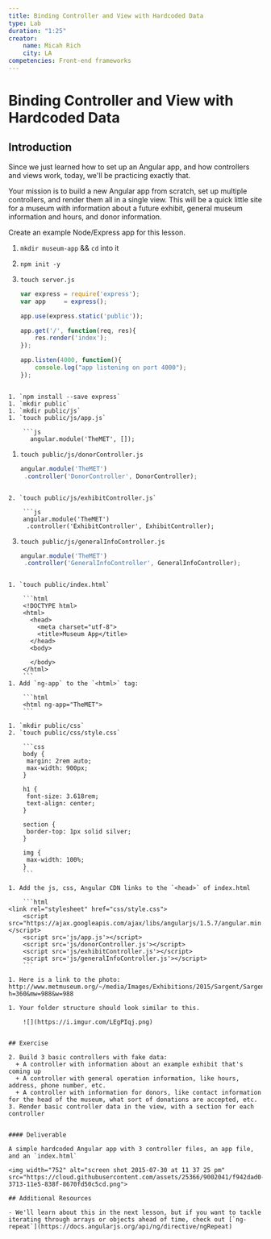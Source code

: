 ```yaml
---
title: Binding Controller and View with Hardcoded Data
type: Lab
duration: "1:25"
creator:
    name: Micah Rich
    city: LA
competencies: Front-end frameworks
---
```


# Binding Controller and View with Hardcoded Data

## Introduction

Since we just learned how to set up an Angular app, and how controllers and views work, today, we'll be practicing exactly that.

Your mission is to build a new Angular app from scratch, set up multiple controllers, and render them all in a single view. This will be a quick little site for a museum with information about a future exhibit, general museum information and hours, and donor information.

Create an example Node/Express app for this lesson.

1. `mkdir museum-app` && `cd` into it

2. `npm init -y`
4. `touch server.js`

    ```js
    var express = require('express');
    var app     = express();

    app.use(express.static('public'));

    app.get('/', function(req, res){
        res.render('index');
    });

    app.listen(4000, function(){
        console.log("app listening on port 4000");
    });
```
    
1. `npm install --save express`
1. `mkdir public`
1. `mkdir public/js`
1. `touch public/js/app.js`

    ```js
      angular.module('TheMET', []);
```

1. `touch public/js/donorController.js`

    ```js
    angular.module('TheMET')
     .controller('DonorController', DonorController);
```

2. `touch public/js/exhibitController.js`

    ```js
    angular.module('TheMET')
     .controller('ExhibitController', ExhibitController);
```

3. `touch public/js/generalInfoController.js`

    ```js
    angular.module('TheMET')
     .controller('GeneralInfoController', GeneralInfoController);
```

1. `touch public/index.html`

    ```html
    <!DOCTYPE html>
    <html>
      <head>
        <meta charset="utf-8">
        <title>Museum App</title>
      </head>
      <body>
    
      </body>
    </html>
    ```
1. Add `ng-app` to the `<html>` tag: 

    ```html
    <html ng-app="TheMET">
    ```

1. `mkdir public/css`
2. `touch public/css/style.css`

    ```css
    body {
     margin: 2rem auto;
     max-width: 900px;
    }

    h1 {
     font-size: 3.618rem;
     text-align: center;
    }

    section {
     border-top: 1px solid silver;
    }

    img {
     max-width: 100%;
    }
    ```
    
1. Add the js, css, Angular CDN links to the `<head>` of index.html

    ```html
<link rel="stylesheet" href="css/style.css">
    <script src="https://ajax.googleapis.com/ajax/libs/angularjs/1.5.7/angular.min.js"></script>
    <script src='js/app.js'></script>
    <script src='js/donorController.js'></script>
    <script src='js/exhibitController.js'></script>
    <script src='js/generalInfoController.js'></script>
    ```
    
1. Here is a link to the photo: http://www.metmuseum.org/~/media/Images/Exhibitions/2015/Sargent/Sargent_DIGITAL_Hero.jpg?h=360&mw=988&w=988
    
1. Your folder structure should look similar to this.

    ![](https://i.imgur.com/LEgPIqj.png)


## Exercise
     
2. Build 3 basic controllers with fake data:
  + A controller with information about an example exhibit that's coming up
  + A controller with general operation information, like hours, address, phone number, etc.
  + A controller with information for donors, like contact information for the head of the museum, what sort of donations are accepted, etc.
3. Render basic controller data in the view, with a section for each controller


#### Deliverable

A simple hardcoded Angular app with 3 controller files, an app file, and an `index.html`

<img width="752" alt="screen shot 2015-07-30 at 11 37 25 pm" src="https://cloud.githubusercontent.com/assets/25366/9002041/f942dad0-3713-11e5-838f-8670fd50c5cd.png">

## Additional Resources

- We'll learn about this in the next lesson, but if you want to tackle iterating through arrays or objects ahead of time, check out [`ng-repeat`](https://docs.angularjs.org/api/ng/directive/ngRepeat)



